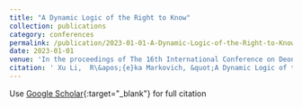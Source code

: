```yaml
---
title: "A Dynamic Logic of the Right to Know"
collection: publications
category: conferences
permalink: /publication/2023-01-01-A-Dynamic-Logic-of-the-Right-to-Know
date: 2023-01-01
venue: 'In the proceedings of The 16th International Conference on Deontic Logic and Normative Systems (DEON 2023)'
citation: ' Xu Li,  R\&apos;{e}ka Markovich, &quot;A Dynamic Logic of the Right to Know.&quot; In the proceedings of The 16th International Conference on Deontic Logic and Normative Systems (DEON 2023), 2023.'
---
```

Use [Google Scholar](https://scholar.google.com/scholar?q=A+Dynamic+Logic+of+the+Right+to+Know){:target="_blank"} for full citation